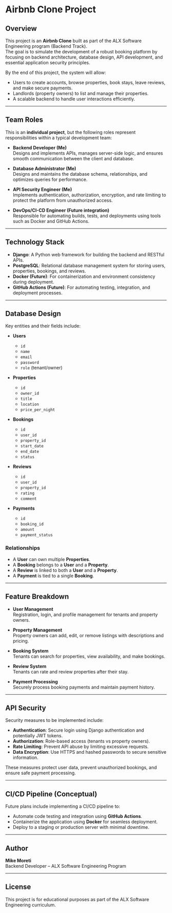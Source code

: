 # Airbnb Clone Project

## Overview
This project is an **Airbnb Clone** built as part of the ALX Software Engineering program (Backend Track).  
The goal is to simulate the development of a robust booking platform by focusing on backend architecture, database design, API development, and essential application security principles.

By the end of this project, the system will allow:
- Users to create accounts, browse properties, book stays, leave reviews, and make secure payments.
- Landlords (property owners) to list and manage their properties.
- A scalable backend to handle user interactions efficiently.

---

## Team Roles
This is an **individual project**, but the following roles represent responsibilities within a typical development team:

- **Backend Developer (Me)**  
  Designs and implements APIs, manages server-side logic, and ensures smooth communication between the client and database.

- **Database Administrator (Me)**  
  Designs and maintains the database schema, relationships, and optimizes queries for performance.

- **API Security Engineer (Me)**  
  Implements authentication, authorization, encryption, and rate limiting to protect the platform from unauthorized access.

- **DevOps/CI-CD Engineer (Future integration)**  
  Responsible for automating builds, tests, and deployments using tools such as Docker and GitHub Actions.

---

## Technology Stack

- **Django**: A Python web framework for building the backend and RESTful APIs.  
- **PostgreSQL**: Relational database management system for storing users, properties, bookings, and reviews.  
- **Docker (Future)**: For containerization and environment consistency during deployment.  
- **GitHub Actions (Future)**: For automating testing, integration, and deployment processes.  

---

## Database Design

Key entities and their fields include:

- **Users**
  - `id`
  - `name`
  - `email`
  - `password`
  - `role` (tenant/owner)

- **Properties**
  - `id`
  - `owner_id`
  - `title`
  - `location`
  - `price_per_night`

- **Bookings**
  - `id`
  - `user_id`
  - `property_id`
  - `start_date`
  - `end_date`
  - `status`

- **Reviews**
  - `id`
  - `user_id`
  - `property_id`
  - `rating`
  - `comment`

- **Payments**
  - `id`
  - `booking_id`
  - `amount`
  - `payment_status`

### Relationships
- A **User** can own multiple **Properties**.  
- A **Booking** belongs to a **User** and a **Property**.  
- A **Review** is linked to both a **User** and a **Property**.  
- A **Payment** is tied to a single **Booking**.  

---

## Feature Breakdown

- **User Management**  
  Registration, login, and profile management for tenants and property owners.

- **Property Management**  
  Property owners can add, edit, or remove listings with descriptions and pricing.

- **Booking System**  
  Tenants can search for properties, view availability, and make bookings.

- **Review System**  
  Tenants can rate and review properties after their stay.

- **Payment Processing**  
  Securely process booking payments and maintain payment history.

---

## API Security

Security measures to be implemented include:

- **Authentication**: Secure login using Django authentication and potentially JWT tokens.  
- **Authorization**: Role-based access (tenants vs property owners).  
- **Rate Limiting**: Prevent API abuse by limiting excessive requests.  
- **Data Encryption**: Use HTTPS and hashed passwords to secure sensitive information.  

These measures protect user data, prevent unauthorized bookings, and ensure safe payment processing.

---

## CI/CD Pipeline (Conceptual)

Future plans include implementing a CI/CD pipeline to:
- Automate code testing and integration using **GitHub Actions**.
- Containerize the application using **Docker** for seamless deployment.
- Deploy to a staging or production server with minimal downtime.

---

## Author
**Mike Moreti**  
Backend Developer – ALX Software Engineering Program

---

## License
This project is for educational purposes as part of the ALX Software Engineering curriculum.
